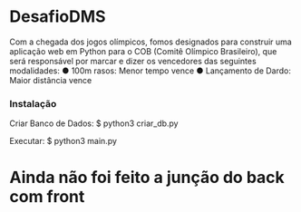 # DesafioDMS

Com a chegada dos jogos olímpicos, fomos designados para construir uma aplicação web  em Python para o COB (Comitê Olímpico Brasileiro), que será responsável por marcar e  dizer os vencedores das seguintes modalidades: 
● 100m rasos: Menor tempo vence 
● Lançamento de Dardo: Maior distância vence 



### Instalação

Criar Banco de Dados:
$ python3 criar_db.py

Executar:
$ python3 main.py


# Ainda não foi feito a junção do back com front

